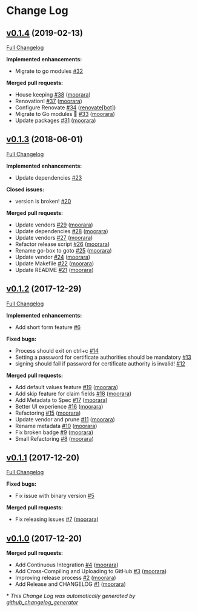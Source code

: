# Change Log

## [v0.1.4](https://github.com/moorara/gocert/tree/v0.1.4) (2019-02-13)
[Full Changelog](https://github.com/moorara/gocert/compare/v0.1.3...v0.1.4)

**Implemented enhancements:**

- Migrate to go modules [\#32](https://github.com/moorara/gocert/issues/32)

**Merged pull requests:**

- House keeping [\#38](https://github.com/moorara/gocert/pull/38) ([moorara](https://github.com/moorara))
- Renovation! [\#37](https://github.com/moorara/gocert/pull/37) ([moorara](https://github.com/moorara))
- Configure Renovate [\#34](https://github.com/moorara/gocert/pull/34) ([renovate[bot]](https://github.com/apps/renovate))
- Migrate to Go modules 🎉 [\#33](https://github.com/moorara/gocert/pull/33) ([moorara](https://github.com/moorara))
- Update packages [\#31](https://github.com/moorara/gocert/pull/31) ([moorara](https://github.com/moorara))

## [v0.1.3](https://github.com/moorara/gocert/tree/v0.1.3) (2018-06-01)
[Full Changelog](https://github.com/moorara/gocert/compare/v0.1.2...v0.1.3)

**Implemented enhancements:**

- Update dependencies [\#23](https://github.com/moorara/gocert/issues/23)

**Closed issues:**

- version is broken! [\#20](https://github.com/moorara/gocert/issues/20)

**Merged pull requests:**

- Update vendors [\#29](https://github.com/moorara/gocert/pull/29) ([moorara](https://github.com/moorara))
- Update dependencies [\#28](https://github.com/moorara/gocert/pull/28) ([moorara](https://github.com/moorara))
- Update vendors [\#27](https://github.com/moorara/gocert/pull/27) ([moorara](https://github.com/moorara))
- Refactor release script [\#26](https://github.com/moorara/gocert/pull/26) ([moorara](https://github.com/moorara))
- Rename go-box to goto [\#25](https://github.com/moorara/gocert/pull/25) ([moorara](https://github.com/moorara))
- Update vendor [\#24](https://github.com/moorara/gocert/pull/24) ([moorara](https://github.com/moorara))
- Update Makefile [\#22](https://github.com/moorara/gocert/pull/22) ([moorara](https://github.com/moorara))
- Update README [\#21](https://github.com/moorara/gocert/pull/21) ([moorara](https://github.com/moorara))

## [v0.1.2](https://github.com/moorara/gocert/tree/v0.1.2) (2017-12-29)
[Full Changelog](https://github.com/moorara/gocert/compare/v0.1.1...v0.1.2)

**Implemented enhancements:**

- Add short form feature [\#6](https://github.com/moorara/gocert/issues/6)

**Fixed bugs:**

- Process should exit on ctrl+c [\#14](https://github.com/moorara/gocert/issues/14)
- Setting a password for certificate authorities should be mandatory [\#13](https://github.com/moorara/gocert/issues/13)
- signing should fail if password for certificate authority is invalid! [\#12](https://github.com/moorara/gocert/issues/12)

**Merged pull requests:**

- Add default values feature [\#19](https://github.com/moorara/gocert/pull/19) ([moorara](https://github.com/moorara))
- Add skip feature for claim fields [\#18](https://github.com/moorara/gocert/pull/18) ([moorara](https://github.com/moorara))
- Add Metadata to Spec [\#17](https://github.com/moorara/gocert/pull/17) ([moorara](https://github.com/moorara))
- Better UI experience [\#16](https://github.com/moorara/gocert/pull/16) ([moorara](https://github.com/moorara))
- Refactoring [\#15](https://github.com/moorara/gocert/pull/15) ([moorara](https://github.com/moorara))
- Update vendor and prune [\#11](https://github.com/moorara/gocert/pull/11) ([moorara](https://github.com/moorara))
- Rename metadata [\#10](https://github.com/moorara/gocert/pull/10) ([moorara](https://github.com/moorara))
- Fix broken badge [\#9](https://github.com/moorara/gocert/pull/9) ([moorara](https://github.com/moorara))
- Small Refactoring [\#8](https://github.com/moorara/gocert/pull/8) ([moorara](https://github.com/moorara))

## [v0.1.1](https://github.com/moorara/gocert/tree/v0.1.1) (2017-12-20)
[Full Changelog](https://github.com/moorara/gocert/compare/v0.1.0...v0.1.1)

**Fixed bugs:**

- Fix issue with binary version [\#5](https://github.com/moorara/gocert/issues/5)

**Merged pull requests:**

- Fix releasing issues [\#7](https://github.com/moorara/gocert/pull/7) ([moorara](https://github.com/moorara))

## [v0.1.0](https://github.com/moorara/gocert/tree/v0.1.0) (2017-12-20)
**Merged pull requests:**

- Add Continuous Integration [\#4](https://github.com/moorara/gocert/pull/4) ([moorara](https://github.com/moorara))
- Add Cross-Compiling and Uploading to GitHub [\#3](https://github.com/moorara/gocert/pull/3) ([moorara](https://github.com/moorara))
- Improving release process [\#2](https://github.com/moorara/gocert/pull/2) ([moorara](https://github.com/moorara))
- Add Release and CHANGELOG [\#1](https://github.com/moorara/gocert/pull/1) ([moorara](https://github.com/moorara))



\* *This Change Log was automatically generated by [github_changelog_generator](https://github.com/skywinder/Github-Changelog-Generator)*
